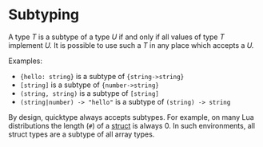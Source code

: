# Subtyping

A type _T_ is a subtype of a type _U_ if and only if all values of type _T_ implement _U._
It is possible to use such a _T_ in any place which accepts a _U._

Examples:

- `{hello: string}` is a subtype of `{string->string}`
- `[string]` is a subtype of `{number->string}`
- `(string, string)` is a subtype of `[string]`
- `(string|number) -> "hello"` is a subtype of `(string) -> string`

By design, quicktype always accepts subtypes.
For example, on many Lua distributions the length (`#`) of a [struct][structs] is always 0.
In such environments, all struct types are a subtype of all array types.

[structs]: ./composite-types.md#structs
